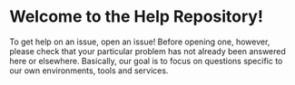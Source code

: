 # Welcome to the Help Repository!
To get help on an issue, open an issue! Before opening one, however, please check that your particular problem has not already been answered here or elsewhere. Basically, our goal is to focus on questions specific to our own environments, tools and services.
